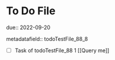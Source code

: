 # To Do File

due:: 2022-09-20

metadatafield:: todoTestFile_88_8

- [ ] Task of todoTestFile_88 1 [[Query me]]

